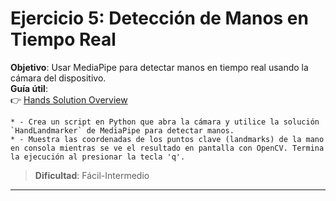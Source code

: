 
# Ejercicio 5: Detección de Manos en Tiempo Real
**Objetivo**: Usar MediaPipe para detectar manos en tiempo real usando la cámara del dispositivo.  
**Guía útil**:  
👉 [Hands Solution Overview](https://developers.google.com/mediapipe/solutions/vision/hand_landmarker)

```
* - Crea un script en Python que abra la cámara y utilice la solución `HandLandmarker` de MediaPipe para detectar manos. 
* - Muestra las coordenadas de los puntos clave (landmarks) de la mano en consola mientras se ve el resultado en pantalla con OpenCV. Termina la ejecución al presionar la tecla 'q'.
```
> **Dificultad**: Fácil-Intermedio  

---
